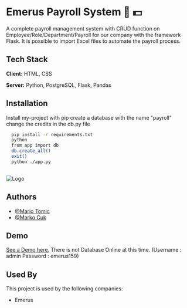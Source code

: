 # Emerus Payroll System :briefcase: :dollar:

A complete payroll management system with CRUD function on Employee/Role/Department/Payroll for our company with the framework Flask. It is possible to import Excel files to automate the payroll process.

## Tech Stack

**Client:** HTML, CSS

**Server:** Python, PostgreSQL, Flask, Pandas

## Installation

Install my-project with pip
create a database with the name "payroll"
change the credits in the db.py file

```bash
  pip install -r requirements.txt
  python
  from app import db
  db.create_all()
  exit()
  python ./app.py
  
```


  ![Logo](https://raw.githubusercontent.com/MarkoCuk54/Payroll-Application/main/static/Payroll.PNG)

## Authors

- [@Mario Tomic](https://github.com/Mario542-cmd)
- [@Marko Cuk](https://github.com/MarkoCuk54)

## Demo
[See a Demo here.](http://marko54.pythonanywhere.com/)
There is not Database Online at this time. (Username : admin Password : emerus159) 

## Used By

This project is used by the following companies:

- Emerus

